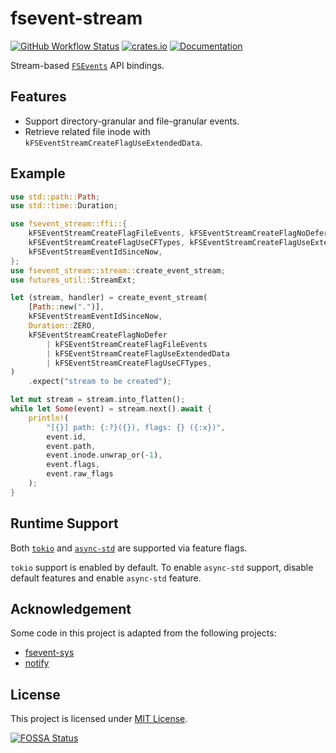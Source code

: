 # fsevent-stream

[![GitHub Workflow Status](https://img.shields.io/github/workflow/status/PhotonQuantum/fsevent-stream/Test?style=flat-square)](https://github.com/PhotonQuantum/fsevent-stream/actions/workflows/test.yml)
[![crates.io](https://img.shields.io/crates/v/fsevent-stream?style=flat-square)](https://crates.io/crates/fsevent-stream)
[![Documentation](https://img.shields.io/docsrs/fsevent-stream?style=flat-square)](https://docs.rs/fsevent-stream)

Stream-based [`FSEvents`](https://developer.apple.com/documentation/coreservices/file_system_events) API bindings.

## Features

- Support directory-granular and file-granular events.
- Retrieve related file inode with `kFSEventStreamCreateFlagUseExtendedData`.

## Example

```rust
use std::path::Path;
use std::time::Duration;

use fsevent_stream::ffi::{
    kFSEventStreamCreateFlagFileEvents, kFSEventStreamCreateFlagNoDefer,
    kFSEventStreamCreateFlagUseCFTypes, kFSEventStreamCreateFlagUseExtendedData,
    kFSEventStreamEventIdSinceNow,
};
use fsevent_stream::stream::create_event_stream;
use futures_util::StreamExt;

let (stream, handler) = create_event_stream(
    [Path::new(".")],
    kFSEventStreamEventIdSinceNow,
    Duration::ZERO,
    kFSEventStreamCreateFlagNoDefer
        | kFSEventStreamCreateFlagFileEvents
        | kFSEventStreamCreateFlagUseExtendedData
        | kFSEventStreamCreateFlagUseCFTypes,
)
    .expect("stream to be created");

let mut stream = stream.into_flatten();
while let Some(event) = stream.next().await {
    println!(
        "[{}] path: {:?}({}), flags: {} ({:x})",
        event.id,
        event.path,
        event.inode.unwrap_or(-1),
        event.flags,
        event.raw_flags
    );
}
```

## Runtime Support

Both [`tokio`](https://github.com/tokio-rs/tokio) and [`async-std`](https://github.com/async-rs/async-std) are supported
via feature flags.

`tokio` support is enabled by default. To enable `async-std` support, disable default features and enable `async-std`
feature.

## Acknowledgement

Some code in this project is adapted from the following projects:

- [fsevent-sys](https://github.com/octplane/fsevent-rust)
- [notify](https://github.com/notify-rs/notify)

## License

This project is licensed under [MIT License](LICENSE).

[![FOSSA Status](https://app.fossa.com/api/projects/git%2Bgithub.com%2FPhotonQuantum%2Ffsevent-better.svg?type=large)](https://app.fossa.com/projects/git%2Bgithub.com%2FPhotonQuantum%2Ffsevent-better?ref=badge_large)
